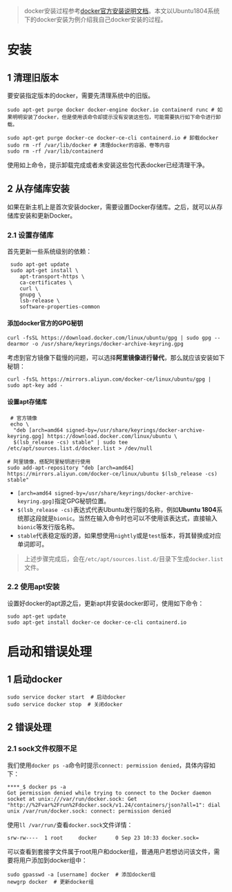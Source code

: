> docker安装过程参考[docker官方安装说明文档](https://docs.docker.com/engine/install/)。本文以Ubuntu1804系统下的docker安装为例介绍我自己docker安装的过程。

# 安装

## 1 清理旧版本

要安装指定版本的docker，需要先清理系统中的旧版。

```shell
sudo apt-get purge docker docker-engine docker.io containerd runc # 如果明明安装了docker，但是使用该命令却提示没有安装这些包，可能需要执行如下命令进行卸载。

sudo apt-get purge docker-ce docker-ce-cli containerd.io # 卸载docker
sudo rm -rf /var/lib/docker # 清理docker的容器、卷等内容
sudo rm -rf /var/lib/containerd
```

使用如上命令，提示卸载完成或者未安装这些包代表docker已经清理干净。

## 2 从存储库安装

如果在新主机上是首次安装docker，需要设置Docker存储库。之后，就可以从存储库安装和更新Docker。

### 2.1 设置存储库

首先更新一些系统级别的依赖：

```shell
 sudo apt-get update
 sudo apt-get install \
    apt-transport-https \
    ca-certificates \
    curl \
    gnupg \
    lsb-release \
    software-properties-common
```

#### 添加docker官方的GPG秘钥

```shell
curl -fsSL https://download.docker.com/linux/ubuntu/gpg | sudo gpg --dearmor -o /usr/share/keyrings/docker-archive-keyring.gpg
```

考虑到官方镜像下载慢的问题，可以选择**阿里镜像进行替代**，那么就应该安装如下秘钥：

```shell
curl -fsSL https://mirrors.aliyun.com/docker-ce/linux/ubuntu/gpg | sudo apt-key add -
```

#### 设置apt存储库

```shell
 # 官方镜像
 echo \
  "deb [arch=amd64 signed-by=/usr/share/keyrings/docker-archive-keyring.gpg] https://download.docker.com/linux/ubuntu \
  $(lsb_release -cs) stable" | sudo tee /etc/apt/sources.list.d/docker.list > /dev/null
  
# 阿里镜像，搭配阿里秘钥进行使用
sudo add-apt-repository "deb [arch=amd64] https://mirrors.aliyun.com/docker-ce/linux/ubuntu $(lsb_release -cs) stable"
```

- `[arch=amd64 signed-by=/usr/share/keyrings/docker-archive-keyring.gpg]`指定GPG秘钥位置。
- `$(lsb_release -cs)`表达式代表Ubuntu发行版的名称，例如**Ubuntu 1804**系统那这段就是`bionic`。当然在输入命令时也可以不使用该表达式，直接输入`bionic`等发行版名称。
- `stable`代表稳定版的源，如果想使用`nightly`或是`test`版本，将其替换成对应单词即可。

> 上述步骤完成后，会在`/etc/apt/sources.list.d/`目录下生成`docker.list`文件。

### 2.2 使用apt安装

设置好docker的apt源之后，更新apt并安装docker即可，使用如下命令：

```shell
sudo apt-get update 
sudo apt-get install docker-ce docker-ce-cli containerd.io
```

# 启动和错误处理

## 1 启动docker

```shell
sudo service docker start  # 启动docker
sudo service docker stop  # 关闭docker
```

## 2 错误处理

### 2.1 sock文件权限不足

我们使用`docker ps -a`命令时提示`connect: permission denied`，具体内容如下：

```shell
****_$ docker ps -a
Got permission denied while trying to connect to the Docker daemon socket at unix:///var/run/docker.sock: Get "http://%2Fvar%2Frun%2Fdocker.sock/v1.24/containers/json?all=1": dial unix /var/run/docker.sock: connect: permission denied
```

使用`ll /var/run/`查看`docker.sock`文件详情：

```shell
srw-rw----  1 root     docker      0 Sep 23 10:33 docker.sock=
```

可以查看到套接字文件属于root用户和docker组，普通用户若想访问该文件，需要将用户添加到docker组中：

```shell
sudo gpasswd -a [username] docker  # 添加docker组
newgrp docker  # 更新docker组
```



